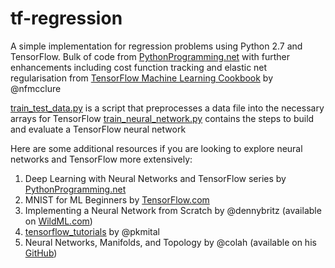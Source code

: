 # tf-regression
A simple implementation for regression problems using Python 2.7 and TensorFlow. Bulk of code from [PythonProgramming.net](www.pythonprogramming.net) with further enhancements including cost function tracking and elastic net regularisation from [TensorFlow Machine Learning Cookbook](https://github.com/nfmcclure/tensorflow_cookbook) by @nfmcclure

[train_test_data.py](train_test_data.py) is a script that preprocesses a data file into the necessary arrays for TensorFlow
[train_neural_network.py](train_neural_network.py) contains the steps to build and evaluate a TensorFlow neural network

Here are some additional resources if you are looking to explore neural networks and TensorFlow more extensively:

1. Deep Learning with Neural Networks and TensorFlow series by [PythonProgramming.net](www.pythonprogramming.net)
2. MNIST for ML Beginners by [TensorFlow.com](www.tensorflow.com)
3. Implementing a Neural Network from Scratch by @dennybritz (available on [WildML.com](www.wildml.com))
4. [tensorflow_tutorials](https://github.com/pkmital/tensorflow_tutorials) by @pkmital 
5. Neural Networks, Manifolds, and Topology by @colah (available on his [GitHub](http://colah.github.io/))
